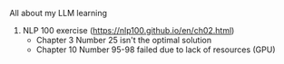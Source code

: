 All about my LLM learning

1. NLP 100 exercise (https://nlp100.github.io/en/ch02.html)
   - Chapter 3 Number 25 isn't the optimal solution
   - Chapter 10 Number 95-98 failed due to lack of resources (GPU)
